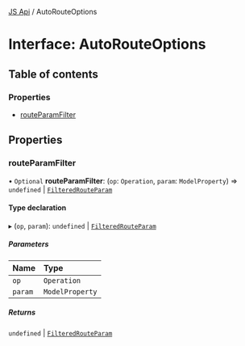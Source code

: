 [JS Api](../index.md) / AutoRouteOptions

# Interface: AutoRouteOptions

## Table of contents

### Properties

- [routeParamFilter](AutoRouteOptions.md#routeparamfilter)

## Properties

### routeParamFilter

• `Optional` **routeParamFilter**: (`op`: `Operation`, `param`: `ModelProperty`) => `undefined` \| [`FilteredRouteParam`](FilteredRouteParam.md)

#### Type declaration

▸ (`op`, `param`): `undefined` \| [`FilteredRouteParam`](FilteredRouteParam.md)

##### Parameters

| Name | Type |
| :------ | :------ |
| `op` | `Operation` |
| `param` | `ModelProperty` |

##### Returns

`undefined` \| [`FilteredRouteParam`](FilteredRouteParam.md)
